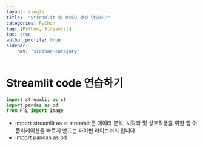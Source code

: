```yaml
---
layout: single
title:  "Streamlit 웹 페이지 생성 연습하기"
categories: Python
tag: [Python, Streamlit]
toc: true
author_profile: true
sidebar:
    nav: "sidebar-category"
---
```


# Streamlit code 연습하기

```python
import streamlit as st
import pandas as pd
from PTL import Image
```
- import streamlit as st
streamlit은 데이터 분석, 시각화 및 상호작용을 위한 웹 어플리케이션을 빠르게 만드는 파이썬 라이브러리 입니다.   
- import pandas as pd

